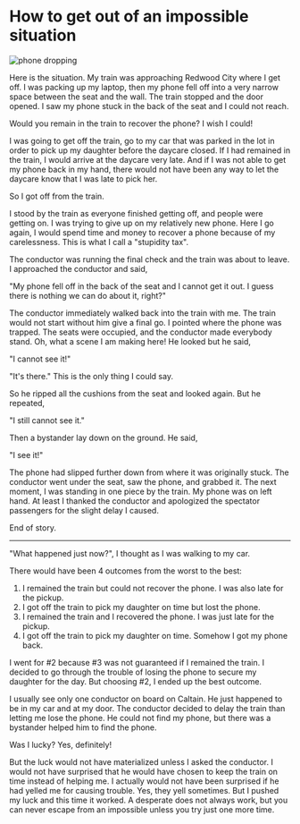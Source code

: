 # How to get out of an impossible situation

![phone dropping](https://c1.staticflickr.com/5/4253/34381405683_df6f534311_h.jpg)

Here is the situation.  My train was approaching Redwood City where I get off.
I was packing up my laptop, then my phone fell off into a very narrow space
between the seat and the wall. The train stopped and the door opened. I saw
my phone stuck in the back of the seat and I could not reach.

Would you remain in the train to recover the phone? I wish I could!

I was going to get off the train, go to my car that was parked in the lot in
order to pick up my daughter before the daycare closed. If I had remained in
the train, I would arrive at the daycare very late. And if I was not able to
get my phone back in my hand, there would not have been any way to let the
daycare know that I was late to pick her.

So I got off from the train.

I stood by the train as everyone finished getting off, and people were getting
on. I was trying to give up on my relatively new phone. Here I go again, I
would spend time and money to recover a phone because of my carelessness. This
is what I call a "stupidity tax".

The conductor was running the final check and the train was about to leave.
I approached the conductor and said,

"My phone fell off in the back of the seat and I cannot get it out. I guess
there is nothing we can do about it, right?"

The conductor immediately walked back into the train with me. The train would
not start without him give a final go. I pointed where the phone was trapped.
The seats were occupied, and the conductor made everybody stand. Oh, what a
scene I am making here! He looked but he said,

"I cannot see it!"

"It's there." This is the only thing I could say.

So he ripped all the cushions from the seat and looked again. But he repeated,

"I still cannot see it."

Then a bystander lay down on the ground. He said,

"I see it!"

The phone had slipped further down from where it was originally stuck. The
conductor went under the seat, saw the phone, and grabbed it. The next moment,
I was standing in one piece by the train. My phone was on left hand. At least
I thanked the conductor and apologized the spectator passengers for the slight
delay I caused.

End of story.

----

"What happened just now?", I thought as I was walking to my car.

There would have been 4 outcomes from the worst to the best:

1. I remained the train but could not recover the phone. I was also late for
   the pickup.
2. I got off the train to pick my daughter on time but lost the phone.
3. I remained the train and I recovered the phone. I was just late for
   the pickup.
4. I got off the train to pick my daughter on time. Somehow I got my phone back.

I went for #2 because #3 was not guaranteed if I remained the train. I decided
to go through the trouble of losing the phone to secure my daughter for the
day. But choosing #2, I ended up the best outcome.

I usually see only one conductor on board on Caltain. He just happened to be
in my car and at my door. The conductor decided to delay the train than letting
me lose the phone.  He could not find my phone, but there was a bystander
helped him to find the phone.

Was I lucky? Yes, definitely!

But the luck would not have materialized unless I asked the conductor. I would
not have surprised that he would have chosen to keep the train on time instead
of helping me. I actually would not have been surprised if he had yelled me
for causing trouble. Yes, they yell sometimes. But I pushed my luck and this
time it worked. A desperate does not always work, but you can never escape from
an impossible unless you try just one more time.
